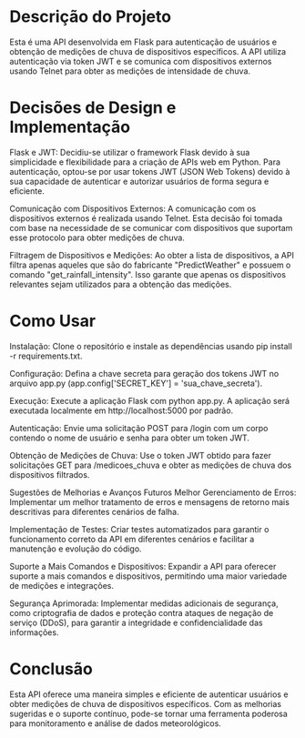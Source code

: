 # Descrição do Projeto
Esta é uma API desenvolvida em Flask para autenticação de usuários e obtenção de medições de chuva de dispositivos específicos. A API utiliza autenticação via token JWT e se comunica com dispositivos externos usando Telnet para obter as medições de intensidade de chuva.

# Decisões de Design e Implementação
Flask e JWT: Decidiu-se utilizar o framework Flask devido à sua simplicidade e flexibilidade para a criação de APIs web em Python. Para autenticação, optou-se por usar tokens JWT (JSON Web Tokens) devido à sua capacidade de autenticar e autorizar usuários de forma segura e eficiente.

Comunicação com Dispositivos Externos: A comunicação com os dispositivos externos é realizada usando Telnet. Esta decisão foi tomada com base na necessidade de se comunicar com dispositivos que suportam esse protocolo para obter medições de chuva.

Filtragem de Dispositivos e Medições: Ao obter a lista de dispositivos, a API filtra apenas aqueles que são do fabricante "PredictWeather" e possuem o comando "get_rainfall_intensity". Isso garante que apenas os dispositivos relevantes sejam utilizados para a obtenção das medições.

# Como Usar
Instalação: Clone o repositório e instale as dependências usando pip install -r requirements.txt.

Configuração: Defina a chave secreta para geração dos tokens JWT no arquivo app.py (app.config['SECRET_KEY'] = 'sua_chave_secreta').

Execução: Execute a aplicação Flask com python app.py. A aplicação será executada localmente em http://localhost:5000 por padrão.

Autenticação: Envie uma solicitação POST para /login com um corpo contendo o nome de usuário e senha para obter um token JWT.

Obtenção de Medições de Chuva: Use o token JWT obtido para fazer solicitações GET para /medicoes_chuva e obter as medições de chuva dos dispositivos filtrados.

Sugestões de Melhorias e Avanços Futuros
Melhor Gerenciamento de Erros: Implementar um melhor tratamento de erros e mensagens de retorno mais descritivas para diferentes cenários de falha.

Implementação de Testes: Criar testes automatizados para garantir o funcionamento correto da API em diferentes cenários e facilitar a manutenção e evolução do código.

Suporte a Mais Comandos e Dispositivos: Expandir a API para oferecer suporte a mais comandos e dispositivos, permitindo uma maior variedade de medições e integrações.

Segurança Aprimorada: Implementar medidas adicionais de segurança, como criptografia de dados e proteção contra ataques de negação de serviço (DDoS), para garantir a integridade e confidencialidade das informações.

# Conclusão
Esta API oferece uma maneira simples e eficiente de autenticar usuários e obter medições de chuva de dispositivos específicos. Com as melhorias sugeridas e o suporte contínuo, pode-se tornar uma ferramenta poderosa para monitoramento e análise de dados meteorológicos.
